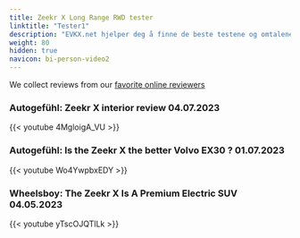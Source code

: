 ```yaml
---
title: Zeekr X Long Range RWD tester
linktitle: "Tester1"
description: "EVKX.net hjelper deg å finne de beste testene og omtalene av denne modellen. "
weight: 80
hidden: true
navicon: bi-person-video2
---
```

We collect reviews from our [favorite online reviewers](/guides/evreviewers/)

### Autogefühl: Zeekr X interior review 04.07.2023

{{< youtube 4MgloigA_VU >}}

### Autogefühl: Is the Zeekr X the better Volvo EX30 ? 01.07.2023

{{< youtube Wo4YwpbxEDY >}}

### Wheelsboy: The Zeekr X Is A Premium Electric SUV 04.05.2023

{{< youtube yTscOJQTlLk >}}

